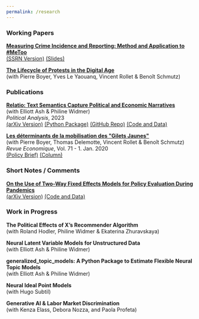 ```yaml
---
permalink: /research
---
```


### Working Papers

[**Measuring Crime Incidence and Reporting: Method and Application to #MeToo**](https://www.dropbox.com/s/jepq64dfauyo1t6/metoo_crime_v6.pdf?dl=0) \
[(SSRN Version)](https://papers.ssrn.com/sol3/papers.cfm?abstract_id=4242506) [(Slides)](https://www.dropbox.com/scl/fi/bz5zwx8rc8vxas6v8pjfx/Me_Too_Crime___Slides___Submitted_Version.pdf?rlkey=0stqdn0ol51xmk7fwscmcja8p&dl=0)

[**The Lifecycle of Protests in the Digital Age**](https://www.dropbox.com/scl/fi/dwstzxzo0pa5lls5lbvmu/Gilets_Jaunes_Theory_Empirics.pdf?rlkey=4hsj8wytobeh9a7idw8q957fs&st=goatnj9p&dl=0) \
(with Pierre Boyer, Yves Le Yaouanq, Vincent Rollet & Benoît Schmutz) 

### Publications

[**Relatio: Text Semantics Capture Political and Economic Narratives**](https://www.cambridge.org/core/journals/political-analysis/article/relatio-text-semantics-capture-political-and-economic-narratives/E72C0482A44C9A817E381B394A73E2D6) \
(with Elliott Ash & Philine Widmer) \
*Political Analysis*, 2023 \
[(arXiv Version)](https://arxiv.org/abs/2108.01720) [(Python Package)](https://pypi.org/project/relatio/) [(GitHub Repo)](https://github.com/relatio-nlp/relatio/tree/relatio-v0.3) [(Code and Data)](https://dataverse.harvard.edu/dataset.xhtml?persistentId=doi:10.7910/DVN/3BRWKK&faces-redirect=true)

[**Les déterminants de la mobilisation des "Gilets Jaunes"**](https://www.cairn.info/revue-economique-2020-1-page-109.htm) \
(with Pierre Boyer, Thomas Delemotte, Vincent Rollet & Benoît Schmutz) \
*Revue Economique*, Vol. 71 - 1. Jan. 2020  \
[(Policy Brief)](https://www.lemonde.fr/idees/article/2019/11/15/entre-facebook-et-le-rond-point-la-double-originalite-du-mouvement-des-gilets-jaunes_6019218_3232.html#xtor=AL-32280270) [(Column)](https://www.lemonde.fr/idees/article/2019/11/15/entre-facebook-et-le-rond-point-la-double-originalite-du-mouvement-des-gilets-jaunes_6019218_3232.html#xtor=AL-32280270)

### Short Notes / Comments

[**On the Use of Two-Way Fixed Effects Models for Policy Evaluation During Pandemics**](https://www.dropbox.com/s/gpofsuuc369hzx6/On_the_Use_of_Two_Way_Fixed_Effects_Models_for_Policy_Evaluation_During_Pandemics.pdf?dl=0) \
[(arXiv Version)](https://arxiv.org/abs/2106.10949) [(Code and Data)](https://gitlab.com/germain.gauthier/covid-two-way-fixed-effects.git) 

### Work in Progress

**The Political Effects of X’s Recommender Algorithm** \
(with Roland Hodler, Philine Widmer & Ekaterina Zhuravskaya)

**Neural Latent Variable Models for Unstructured Data** \
(with Elliott Ash & Philine Widmer)

**generalized_topic_models: A Python Package to Estimate Flexible Neural Topic Models** \
(with Elliott Ash & Philine Widmer)

**Neural Ideal Point Models** \
(with Hugo Subtil)

**Generative AI & Labor Market Discrimination** \
(with Kenza Elass, Debora Nozza, and Paola Profeta)
